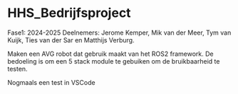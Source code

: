 # HHS_Bedrijfsproject

Fase1: 2024-2025
Deelnemers: Jerome Kemper, Mik van der Meer, Tym van Kuijk, Ties van der Sar en Matthijs Verburg.

Maken een AVG robot dat gebruik maakt van het ROS2 framework.
De bedoeling is om een 5 stack module te gebuiken om de bruikbaarheid te testen. 

Nogmaals een test in VSCode

